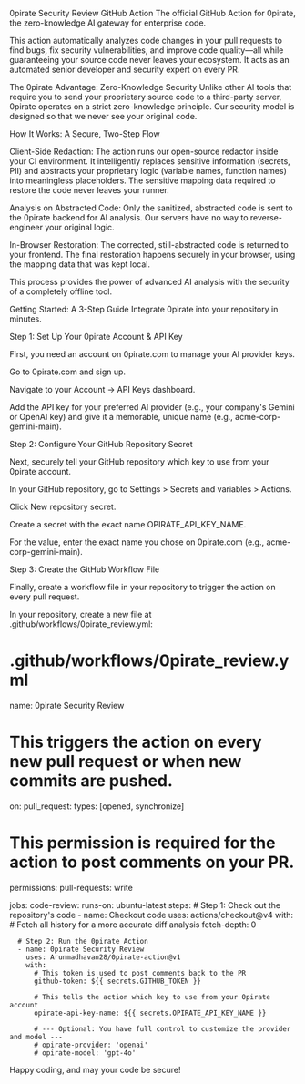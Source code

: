 0pirate Security Review GitHub Action
The official GitHub Action for 0pirate, the zero-knowledge AI gateway for enterprise code.

This action automatically analyzes code changes in your pull requests to find bugs, fix security vulnerabilities, and improve code quality—all while guaranteeing your source code never leaves your ecosystem. It acts as an automated senior developer and security expert on every PR.

The 0pirate Advantage: Zero-Knowledge Security
Unlike other AI tools that require you to send your proprietary source code to a third-party server, 0pirate operates on a strict zero-knowledge principle. Our security model is designed so that we never see your original code.

How It Works: A Secure, Two-Step Flow

Client-Side Redaction: The action runs our open-source redactor inside your CI environment. It intelligently replaces sensitive information (secrets, PII) and abstracts your proprietary logic (variable names, function names) into meaningless placeholders. The sensitive mapping data required to restore the code never leaves your runner.

Analysis on Abstracted Code: Only the sanitized, abstracted code is sent to the 0pirate backend for AI analysis. Our servers have no way to reverse-engineer your original logic.

In-Browser Restoration: The corrected, still-abstracted code is returned to your frontend. The final restoration happens securely in your browser, using the mapping data that was kept local.

This process provides the power of advanced AI analysis with the security of a completely offline tool.

Getting Started: A 3-Step Guide
Integrate 0pirate into your repository in minutes.

Step 1: Set Up Your 0pirate Account & API Key

First, you need an account on 0pirate.com to manage your AI provider keys.

Go to 0pirate.com and sign up.

Navigate to your Account -> API Keys dashboard.

Add the API key for your preferred AI provider (e.g., your company's Gemini or OpenAI key) and give it a memorable, unique name (e.g., acme-corp-gemini-main).

Step 2: Configure Your GitHub Repository Secret

Next, securely tell your GitHub repository which key to use from your 0pirate account.

In your GitHub repository, go to Settings > Secrets and variables > Actions.

Click New repository secret.

Create a secret with the exact name OPIRATE_API_KEY_NAME.

For the value, enter the exact name you chose on 0pirate.com (e.g., acme-corp-gemini-main).

Step 3: Create the GitHub Workflow File

Finally, create a workflow file in your repository to trigger the action on every pull request.

In your repository, create a new file at .github/workflows/0pirate_review.yml:

# .github/workflows/0pirate_review.yml
name: 0pirate Security Review

# This triggers the action on every new pull request or when new commits are pushed.
on:
  pull_request:
    types: [opened, synchronize]

# This permission is required for the action to post comments on your PR.
permissions:
  pull-requests: write

jobs:
  code-review:
    runs-on: ubuntu-latest
    steps:
      # Step 1: Check out the repository's code
      - name: Checkout code
        uses: actions/checkout@v4
        with:
          # Fetch all history for a more accurate diff analysis
          fetch-depth: 0

      # Step 2: Run the 0pirate Action
      - name: 0pirate Security Review
        uses: Arunmadhavan28/0pirate-action@v1
        with:
          # This token is used to post comments back to the PR
          github-token: ${{ secrets.GITHUB_TOKEN }}
          
          # This tells the action which key to use from your 0pirate account
          opirate-api-key-name: ${{ secrets.OPIRATE_API_KEY_NAME }}
          
          # --- Optional: You have full control to customize the provider and model ---
          # opirate-provider: 'openai'
          # opirate-model: 'gpt-4o'



Happy coding, and may your code be secure! 

